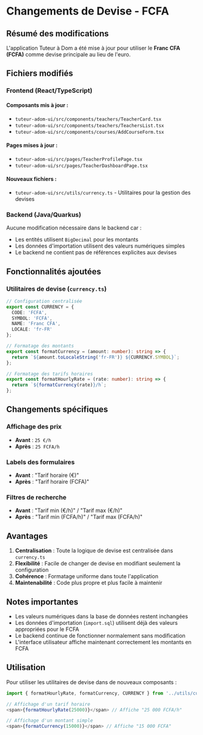 # Changements de Devise - FCFA

## Résumé des modifications

L'application Tuteur à Dom a été mise à jour pour utiliser le **Franc CFA (FCFA)** comme devise principale au lieu de l'euro.

## Fichiers modifiés

### Frontend (React/TypeScript)

#### Composants mis à jour :
- `tuteur-adom-ui/src/components/teachers/TeacherCard.tsx`
- `tuteur-adom-ui/src/components/teachers/TeachersList.tsx`
- `tuteur-adom-ui/src/components/courses/AddCourseForm.tsx`

#### Pages mises à jour :
- `tuteur-adom-ui/src/pages/TeacherProfilePage.tsx`
- `tuteur-adom-ui/src/pages/TeacherDashboardPage.tsx`

#### Nouveaux fichiers :
- `tuteur-adom-ui/src/utils/currency.ts` - Utilitaires pour la gestion des devises

### Backend (Java/Quarkus)

Aucune modification nécessaire dans le backend car :
- Les entités utilisent `BigDecimal` pour les montants
- Les données d'importation utilisent des valeurs numériques simples
- Le backend ne contient pas de références explicites aux devises

## Fonctionnalités ajoutées

### Utilitaires de devise (`currency.ts`)

```typescript
// Configuration centralisée
export const CURRENCY = {
  CODE: 'FCFA',
  SYMBOL: 'FCFA',
  NAME: 'Franc CFA',
  LOCALE: 'fr-FR'
};

// Formatage des montants
export const formatCurrency = (amount: number): string => {
  return `${amount.toLocaleString('fr-FR')} ${CURRENCY.SYMBOL}`;
};

// Formatage des tarifs horaires
export const formatHourlyRate = (rate: number): string => {
  return `${formatCurrency(rate)}/h`;
};
```

## Changements spécifiques

### Affichage des prix
- **Avant** : `25 €/h`
- **Après** : `25 FCFA/h`

### Labels des formulaires
- **Avant** : "Tarif horaire (€)"
- **Après** : "Tarif horaire (FCFA)"

### Filtres de recherche
- **Avant** : "Tarif min (€/h)" / "Tarif max (€/h)"
- **Après** : "Tarif min (FCFA/h)" / "Tarif max (FCFA/h)"

## Avantages

1. **Centralisation** : Toute la logique de devise est centralisée dans `currency.ts`
2. **Flexibilité** : Facile de changer de devise en modifiant seulement la configuration
3. **Cohérence** : Formatage uniforme dans toute l'application
4. **Maintenabilité** : Code plus propre et plus facile à maintenir

## Notes importantes

- Les valeurs numériques dans la base de données restent inchangées
- Les données d'importation (`import.sql`) utilisent déjà des valeurs appropriées pour le FCFA
- Le backend continue de fonctionner normalement sans modification
- L'interface utilisateur affiche maintenant correctement les montants en FCFA

## Utilisation

Pour utiliser les utilitaires de devise dans de nouveaux composants :

```typescript
import { formatHourlyRate, formatCurrency, CURRENCY } from '../utils/currency';

// Affichage d'un tarif horaire
<span>{formatHourlyRate(25000)}</span> // Affiche "25 000 FCFA/h"

// Affichage d'un montant simple
<span>{formatCurrency(15000)}</span> // Affiche "15 000 FCFA"
``` 